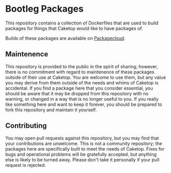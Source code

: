 # Bootleg Packages

This repository contains a collection of Dockerfiles that are used to build packages for things that Caketop would like to have packages of.

Builds of these packages are available on [Packagecloud](https://packagecloud.io/caketop/bootleg-packages).

## Maintenence

This repository is provided to the public in the spirit of sharing; however, there is no commitment with regard to maintenence of these packages outside of their use at Caketop. You are welcome to use them, but any value you may derive from them outside of the needs and whims of Caketop is accidental. If you find a package here that you consider essential, you should be aware that it may be dropped from this repository with no warning, or changed in a way that is no longer useful to you. If you really like something here and want to keep it forever, you should be prepared to fork this repository and maintain it yourself.

## Contributing

You may open pull requests against this repository, but you may find that your contributions are unwelcome. This is not a community repository; the packages here are specifically built to meet the needs of Caketop. Fixes for bugs and operational problems will be gratefully accepted, but anything else is likely to be turned away. Please don't take it personally if your pull request is rejected.
